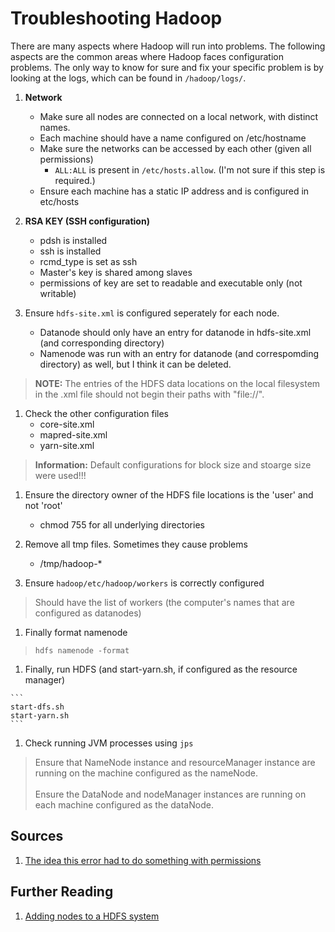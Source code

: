 # Troubleshooting Hadoop

There are many aspects where Hadoop will run into problems. The following aspects are the common areas where Hadoop faces configuration problems. The only way to know for sure and fix your specific problem is by looking at the logs, which can be found in `/hadoop/logs/`.

1. **Network** <br>
	- Make sure all nodes are connected on a local network, with distinct names. <br>
	- Each machine should have a name configured on /etc/hostname <br>
	- Make sure the networks can be accessed by each other (given all permissions) <br>
		+ `ALL:ALL` is present in `/etc/hosts.allow`. (I'm not sure if this step is required.) <br>
	- Ensure each machine has a static IP address and is configured in etc/hosts

	
1. **RSA KEY (SSH configuration)** <br>
	- pdsh is installed
	- ssh is installed
	- rcmd_type is set as ssh
	- Master's key is shared among slaves
	- permissions of key are set to readable and executable only (not writable)

1. Ensure `hdfs-site.xml` is configured seperately for each node.<br>
	- Datanode should only have an entry for datanode in hdfs-site.xml (and corresponding directory)
	- Namenode was run with an entry for datanode (and correspomding directory) as well, but I think it can be deleted.
> **NOTE:** The entries of the HDFS data locations on the local filesystem in the .xml file should not begin their paths with "file://".
	
1. Check the other configuration files
	- core-site.xml
	- mapred-site.xml
	- yarn-site.xml
> **Information:** Default configurations for block size and stoarge size were used!!!

1. Ensure the directory owner of the HDFS file locations is the 'user' and not 'root'
	- chmod 755 for all underlying directories

1. Remove all tmp files. Sometimes they cause problems
	- /tmp/hadoop-*

1. Ensure `hadoop/etc/hadoop/workers` is correctly configured
>	Should have the list of workers (the computer's names that are configured as datanodes)

1. Finally format namenode
> `hdfs namenode -format`

1. Finally, run HDFS (and start-yarn.sh, if configured as the resource manager)
>	
	```
	start-dfs.sh
	start-yarn.sh
	```

1. Check running JVM processes using `jps` <br>
> Ensure that NameNode instance and resourceManager instance are running on the machine configured as the nameNode. <br>
> <br>
> Ensure the DataNode and nodeManager instances are running on each machine configured as the dataNode. <br>

## Sources
1. [The idea this error had to do something with permissions](https://community.cloudera.com/t5/Support-Questions/Failed-to-start-namenode-Directory-is-in-an-inconsistent/td-p/32548)

## Further Reading
1. [Adding nodes to a HDFS system](https://www.tutorialspoint.com/hadoop/hadoop_multi_node_cluster.htm)